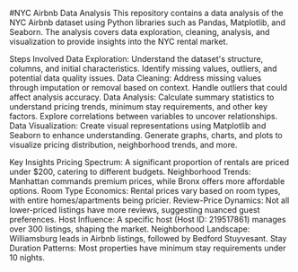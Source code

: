 #NYC Airbnb Data Analysis
This repository contains a data analysis of the NYC Airbnb dataset using Python libraries such as Pandas, Matplotlib, and Seaborn. The analysis covers data exploration, cleaning, analysis, and visualization to provide insights into the NYC rental market.

Steps Involved
Data Exploration:
Understand the dataset's structure, columns, and initial characteristics.
Identify missing values, outliers, and potential data quality issues.
Data Cleaning:
Address missing values through imputation or removal based on context.
Handle outliers that could affect analysis accuracy.
Data Analysis:
Calculate summary statistics to understand pricing trends, minimum stay requirements, and other key factors.
Explore correlations between variables to uncover relationships.
Data Visualization:
Create visual representations using Matplotlib and Seaborn to enhance understanding.
Generate graphs, charts, and plots to visualize pricing distribution, neighborhood trends, and more.

Key Insights
Pricing Spectrum: A significant proportion of rentals are priced under $200, catering to different budgets.
Neighborhood Trends: Manhattan commands premium prices, while Bronx offers more affordable options.
Room Type Economics: Rental prices vary based on room types, with entire homes/apartments being pricier.
Review-Price Dynamics: Not all lower-priced listings have more reviews, suggesting nuanced guest preferences.
Host Influence: A specific host (Host ID: 219517861) manages over 300 listings, shaping the market.
Neighborhood Landscape: Williamsburg leads in Airbnb listings, followed by Bedford Stuyvesant.
Stay Duration Patterns: Most properties have minimum stay requirements under 10 nights.
